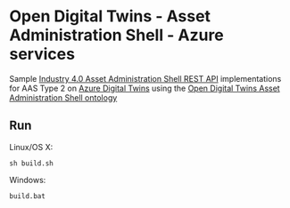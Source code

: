 # Open Digital Twins - Asset Administration Shell - Azure services

Sample [Industry 4.0 Asset Administration Shell REST API](https://www.plattform-i40.de/IP/Redaktion/EN/Downloads/Publikation/Details_of_the_Asset_Administration_Shell_Part2_V1.html) implementations for AAS Type 2 on [Azure Digital Twins](https://azure.microsoft.com/en-us/services/digital-twins/) using the [Open Digital Twins Asset Administration Shell ontology](https://github.com/JMayrbaeurl/opendigitaltwins-assetadminstrationshell)

## Run

Linux/OS X:

```
sh build.sh
```

Windows:

```
build.bat
```
